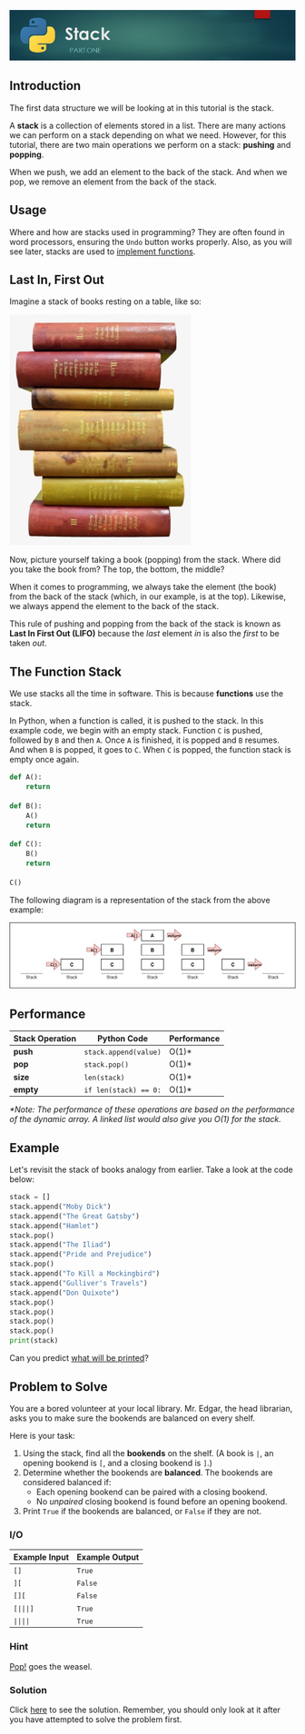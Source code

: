 ![Stack Banner Image](images/stack.jpg)

## Introduction

The first data structure we will be looking at in this tutorial is the stack.

A **stack** is a collection of elements stored in a list. There are many actions we can perform on a stack depending on what we need. However, for this tutorial, there are two main operations we perform on a stack: **pushing** and **popping**.

When we push, we add an element to the back of the stack. And when we pop, we remove an element from the back of the stack.

## Usage

Where and how are stacks used in programming? They are often found in word processors, ensuring the `Undo` button works properly. Also, as you will see later, stacks are used to [implement functions](#the-function-stack).

## Last In, First Out

Imagine a stack of books resting on a table, like so:

![Stack of Books](images/stack-of-books.png)

Now, picture yourself taking a book (popping) from the stack. Where did you take the book from? The top, the bottom, the middle?

When it comes to programming, we always take the element (the book) from the back of the stack (which, in our example, is at the top). Likewise, we always append the element to the back of the stack.

This rule of pushing and popping from the back of the stack is known as **Last In First Out (LIFO)** because the _last_ element _in_ is also the _first_ to be taken _out_.

## The Function Stack

We use stacks all the time in software. This is because **functions** use the stack.

In Python, when a function is called, it is pushed to the stack. In this example code, we begin with an empty stack. Function `C` is pushed, followed by `B` and then `A`. Once `A` is finished, it is popped and `B` resumes. And when `B` is popped, it goes to `C`. When `C` is popped, the function stack is empty once again.

```python
def A():
    return

def B():
    A()
    return

def C():
    B()
    return

C()
```

The following diagram is a representation of the stack from the above example:

![Function Stack Diagram](images/function-stack.jpg)

## Performance

| Stack Operation | Python Code | Performance
| --- | --- | ---
| **push** | `stack.append(value)` | O(1)*
| **pop** | `stack.pop()` | O(1)*
| **size** | `len(stack)` | O(1)*
| **empty** | `if len(stack) == 0:` | O(1)*

_*Note: The performance of these operations are based on the performance of the dynamic array. A linked list would also give you O(1) for the stack._

## Example

Let's revisit the stack of books analogy from earlier. Take a look at the code below:

```python
stack = []
stack.append("Moby Dick")
stack.append("The Great Gatsby")
stack.append("Hamlet")
stack.pop()
stack.append("The Iliad")
stack.append("Pride and Prejudice")
stack.pop()
stack.append("To Kill a Mockingbird")
stack.append("Gulliver's Travels")
stack.append("Don Quixote")
stack.pop()
stack.pop()
stack.pop()
stack.pop()
print(stack)
```

Can you predict [what will be printed](code/1-example-solution.py)?

## Problem to Solve

You are a bored volunteer at your local library. Mr. Edgar, the head librarian, asks you to make sure the bookends are balanced on every shelf.

Here is your task:

1. Using the stack, find all the **bookends** on the shelf. (A book is `|`, an opening bookend is `[`, and a closing bookend is `]`.)
1. Determine whether the bookends are **balanced**. The bookends are considered balanced if:
    * Each opening bookend can be paired with a closing bookend.
    * No _unpaired_ closing bookend is found before an opening bookend.
1. Print `True` if the bookends are balanced, or `False` if they are not.

### I/O

| Example Input | Example Output
| ------------ | -------------
| `[]` | `True`
| `][` | `False`
| `[][` | `False`
| <code>[&#124;&#124;&#124;]</code> | `True`
| <code>&#124;&#124;&#124;&#124;</code> | `True`

### Hint

[Pop!](https://www.w3schools.com/python/ref_list_pop.asp) goes the weasel.

### Solution

Click [here](code/1-problem-solution.py) to see the solution. Remember, you should only look at it after you have attempted to solve the problem first.
